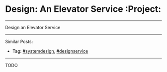 # Design: An Elevator Service     :Project:


---

Design an Elevator Service  

---

Similar Posts:  
-   Tag: [#systemdesign](https://architect.dennyzhang.com/tag/systemdesign), [#designservice](https://architect.dennyzhang.com/tag/designservice)

---

TODO